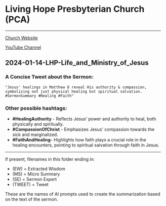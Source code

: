 # Living Hope Presbyterian Church (PCA)
___

[Church Website](https://www.livinghopepresbyterian.org/)

[YouTube Channel](https://www.youtube.com/@LivingHopePresbyterianChurch)

## 2024-01-14-LHP-Life_and_Ministry_of_Jesus

### A Concise Tweet about the Sermon:

```"Jesus' healings in Matthew 8 reveal His authority & compassion, symbolizing not just physical healing but spiritual salvation. #SermonSummary #Healing #Faith"```

### Other possible hashtags:

- **#HealingAuthority** - Reflects Jesus' power and authority to heal, both physically and spiritually.
- **#CompassionOfChrist** - Emphasizes Jesus' compassion towards the sick and marginalized.
- **#FaithAndHealing**- Highlights how faith plays a crucial role in the healing encounters, pointing to spiritual salvation through faith in Jesus.

___

If present, filenames in this folder ending in:

- (EW) = Extracted Wisdom
- (MS) = Micro Summary
- (SE) =  Sermon Expert
- (TWEET) = Tweet

These are the names of AI prompts used to create the summarization based on the text of the sermon.
